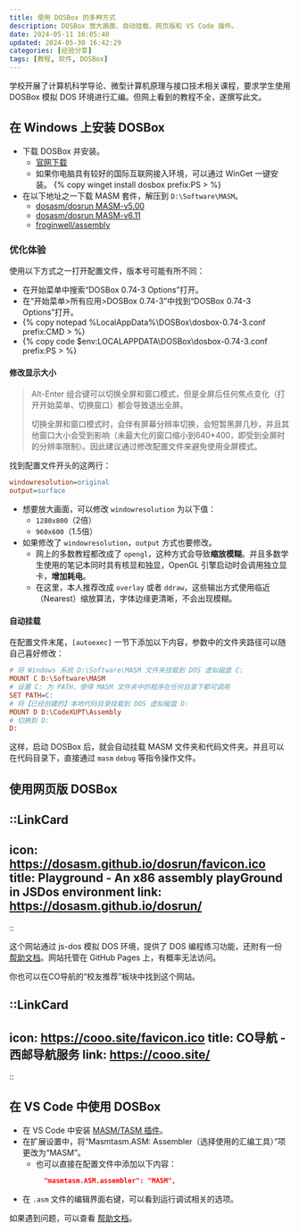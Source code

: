 ```yaml
---
title: 使用 DOSBox 的多种方式
description: DOSBox 放大画面、自动挂载、网页版和 VS Code 插件。
date: 2024-05-11 16:05:40
updated: 2024-05-30 16:42:29
categories: [经验分享]
tags: [教程, 软件, DOSBox]
---
```


学校开展了计算机科学导论、微型计算机原理与接口技术相关课程，要求学生使用 DOSBox 模拟 DOS 环境进行汇编。但网上看到的教程不全，遂撰写此文。

## 在 Windows 上安装 DOSBox

- 下载 DOSBox 并安装。
  - [官网下载](https://www.dosbox.com/download.php#:~:text=Windows)
  - 如果你电脑具有较好的国际互联网接入环境，可以通过 WinGet 一键安装。
    {% copy winget install dosbox prefix:PS&nbsp;> %}
- 在以下地址之一下载 MASM 套件，解压到 `D:\Software\MASM`。
  - [dosasm/dosrun MASM-v5.00](https://github.com/dosasm/dosrun/tree/main/bundles/src/MASM-v5.00/masm)
  - [dosasm/dosrun MASM-v6.11](https://github.com/dosasm/dosrun/tree/main/bundles/src/MASM-v6.11/masm)
  - [froginwell/assembly](https://github.com/froginwell/assembly/tree/master/software)

### 优化体验

使用以下方式之一打开配置文件，版本号可能有所不同：

- 在开始菜单中搜索“DOSBox 0.74-3 Options”打开。
- 在“开始菜单>所有应用>DOSBox 0.74-3”中找到“DOSBox 0.74-3 Options”打开。
- {% copy notepad %LocalAppData%\DOSBox\dosbox-0.74-3.conf prefix:CMD&nbsp;> %}
- {% copy code $env:LOCALAPPDATA\DOSBox\dosbox-0.74-3.conf prefix:PS&nbsp;> %}

#### 修改显示大小

> Alt-Enter 组合键可以切换全屏和窗口模式，但是全屏后任何焦点变化（打开开始菜单、切换窗口）都会导致退出全屏。
>
> 切换全屏和窗口模式时，会伴有屏幕分辨率切换，会短暂黑屏几秒，并且其他窗口大小会受到影响（未最大化的窗口缩小到640*400，即受到全屏时的分辨率限制）。因此建议通过修改配置文件来避免使用全屏模式。

找到配置文件开头的这两行：

```ini doxbox-0.74-3.conf
windowresolution=original
output=surface
```

- 想要放大画面，可以修改 `windowresolution` 为以下值：
  - `1280x800`（2倍）
  - `960x600`（1.5倍）
- 如果修改了 `windowresolution`，`output` 方式也要修改。
  - 网上的多数教程都改成了 `opengl`，这种方式会导致**缩放模糊**。并且多数学生使用的笔记本同时具有核显和独显，OpenGL 引擎启动时会调用独立显卡，**增加耗电**。
  - 在这里，本人推荐改成 `overlay` 或者 `ddraw`，这些输出方式使用临近（Nearest）缩放算法，字体边缘更清晰，不会出现模糊。

#### 自动挂载

在配置文件末尾，`[autoexec]` 一节下添加以下内容，参数中的文件夹路径可以随自己喜好修改：

```ini doxbox-0.74-3.conf
# 将 Windows 系统 D:\Software\MASM 文件夹挂载到 DOS 虚拟磁盘 C:
MOUNT C D:\Software\MASM
# 设置 C: 为 PATH，使得 MASM 文件夹中的程序在任何目录下都可调用
SET PATH=C:
# 将【已经创建的】本地代码目录挂载到 DOS 虚拟磁盘 D:
MOUNT D D:\CodeXUPT\Assembly
# 切换到 D:
D:
```

这样，启动 DOSBox 后，就会自动挂载 MASM 文件夹和代码文件夹。并且可以在代码目录下，直接通过 `masm` `debug` 等指令操作文件。

## 使用网页版 DOSBox

::LinkCard
---
icon: https://dosasm.github.io/dosrun/favicon.ico
title: Playground - An x86 assembly playGround in JSDos environment
link: https://dosasm.github.io/dosrun/
---
::

这个网站通过 js-dos 模拟 DOS 环境，提供了 DOS 编程练习功能，还附有一份 [帮助文档](https://dosasm.github.io/docs/tutorial-playGround/playGround)。网站托管在 GitHub Pages 上，有概率无法访问。

你也可以在CO导航的“校友推荐”板块中找到这个网站。

::LinkCard
---
icon: https://cooo.site/favicon.ico
title: CO导航 - 西邮导航服务
link: https://cooo.site/
---
::

## 在 VS Code 中使用 DOSBox

- 在 VS Code 中安装 [MASM/TASM 插件](https://marketplace.visualstudio.com/items?itemName=xsro.masm-tasm)。
- 在扩展设置中，将“Masmtasm.ASM: Assembler（选择使用的汇编工具）”项更改为“MASM”。
  - 也可以直接在配置文件中添加以下内容：
    ```json %APPDATA%/Code/User/settings.json
      "masmtasm.ASM.assembler": "MASM",
    ```
- 在 `.asm` 文件的编辑界面右键，可以看到运行调试相关的选项。

如果遇到问题，可以查看 [帮助文档](https://dosasm.github.io/docs/tutorial-masm-tasm/vsce-basic)。
